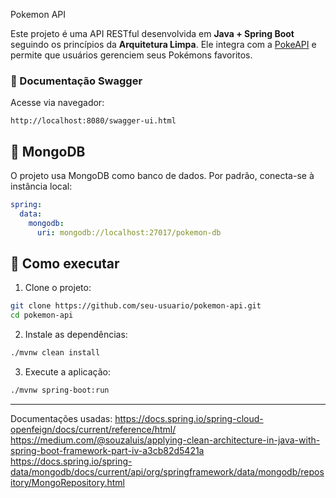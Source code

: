 Pokemon API

Este projeto é uma API RESTful desenvolvida em **Java + Spring Boot** seguindo os princípios da **Arquitetura Limpa**. Ele integra com a [PokeAPI](https://pokeapi.co) e permite que usuários gerenciem seus Pokémons favoritos.

### 📄 Documentação Swagger
Acesse via navegador:

```
http://localhost:8080/swagger-ui.html
```

## 💾 MongoDB

O projeto usa MongoDB como banco de dados. Por padrão, conecta-se à instância local:

```yaml
spring:
  data:
    mongodb:
      uri: mongodb://localhost:27017/pokemon-db
```

## 🚀 Como executar

1. Clone o projeto:
```bash
git clone https://github.com/seu-usuario/pokemon-api.git
cd pokemon-api
```

2. Instale as dependências:
```bash
./mvnw clean install
```

3. Execute a aplicação:
```bash
./mvnw spring-boot:run
```

---


Documentações usadas:
https://docs.spring.io/spring-cloud-openfeign/docs/current/reference/html/
https://medium.com/@souzaluis/applying-clean-architecture-in-java-with-spring-boot-framework-part-iv-a3cb82d5421a
https://docs.spring.io/spring-data/mongodb/docs/current/api/org/springframework/data/mongodb/repository/MongoRepository.html
